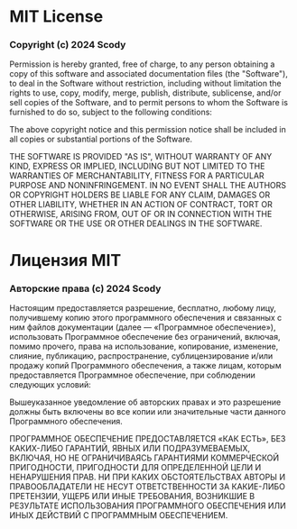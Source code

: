 # MIT License

### Copyright (c) 2024 Scody

Permission is hereby granted, free of charge, to any person obtaining a copy
of this software and associated documentation files (the "Software"), to deal
in the Software without restriction, including without limitation the rights
to use, copy, modify, merge, publish, distribute, sublicense, and/or sell
copies of the Software, and to permit persons to whom the Software is
furnished to do so, subject to the following conditions:

The above copyright notice and this permission notice shall be included in all
copies or substantial portions of the Software.

THE SOFTWARE IS PROVIDED "AS IS", WITHOUT WARRANTY OF ANY KIND, EXPRESS OR
IMPLIED, INCLUDING BUT NOT LIMITED TO THE WARRANTIES OF MERCHANTABILITY,
FITNESS FOR A PARTICULAR PURPOSE AND NONINFRINGEMENT. IN NO EVENT SHALL THE
AUTHORS OR COPYRIGHT HOLDERS BE LIABLE FOR ANY CLAIM, DAMAGES OR OTHER
LIABILITY, WHETHER IN AN ACTION OF CONTRACT, TORT OR OTHERWISE, ARISING FROM,
OUT OF OR IN CONNECTION WITH THE SOFTWARE OR THE USE OR OTHER DEALINGS IN THE
SOFTWARE.


# Лицензия MIT

### Авторские права (c) 2024 Scody

Настоящим предоставляется разрешение, бесплатно, любому лицу, получившему копию
этого программного обеспечения и связанных с ним файлов документации (далее — «Программное обеспечение»),
использовать Программное обеспечение без ограничений, включая, помимо прочего, права на использование,
копирование, изменение, слияние, публикацию, распространение, сублицензирование и/или продажу
копий Программного обеспечения, а также лицам, которым предоставляется Программное обеспечение, 
при соблюдении следующих условий:

Вышеуказанное уведомление об авторских правах и это разрешение должны быть включены во все копии
или значительные части данного Программного обеспечения.

ПРОГРАММНОЕ ОБЕСПЕЧЕНИЕ ПРЕДОСТАВЛЯЕТСЯ «КАК ЕСТЬ», БЕЗ КАКИХ-ЛИБО ГАРАНТИЙ, ЯВНЫХ ИЛИ ПОДРАЗУМЕВАЕМЫХ,
ВКЛЮЧАЯ, НО НЕ ОГРАНИЧИВАЯСЬ ГАРАНТИЯМИ КОММЕРЧЕСКОЙ ПРИГОДНОСТИ, ПРИГОДНОСТИ ДЛЯ ОПРЕДЕЛЕННОЙ ЦЕЛИ И
НЕНАРУШЕНИЯ ПРАВ. НИ ПРИ КАКИХ ОБСТОЯТЕЛЬСТВАХ АВТОРЫ И ПРАВООБЛАДАТЕЛИ НЕ НЕСУТ ОТВЕТСТВЕННОСТИ
ЗА КАКИЕ-ЛИБО ПРЕТЕНЗИИ, УЩЕРБ ИЛИ ИНЫЕ ТРЕБОВАНИЯ, ВОЗНИКШИЕ В РЕЗУЛЬТАТЕ ИСПОЛЬЗОВАНИЯ ПРОГРАММНОГО
ОБЕСПЕЧЕНИЯ ИЛИ ИНЫХ ДЕЙСТВИЙ С ПРОГРАММНЫМ ОБЕСПЕЧЕНИЕМ.
